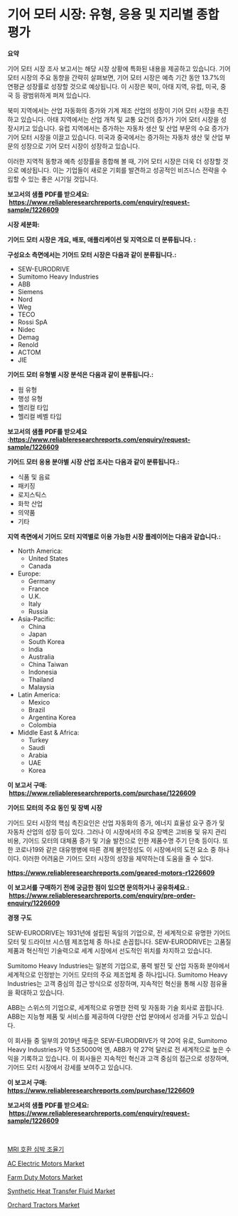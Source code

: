 <p><h1>기어 모터 시장: 유형, 응용 및 지리별 종합 평가</h1></p><p><strong>요약</strong></p>
<p><p>기어 모터 시장 조사 보고서는 해당 시장 상황에 특화된 내용을 제공하고 있습니다. 기어 모터 시장의 주요 동향을 간략히 살펴보면, 기어 모터 시장은 예측 기간 동안 13.7%의 연평균 성장률로 성장할 것으로 예상됩니다. 이 시장은 북미, 아태 지역, 유럽, 미국, 중국 등 광범위하게 퍼져 있습니다.</p><p>북미 지역에서는 산업 자동화의 증가와 기계 제조 산업의 성장이 기어 모터 시장을 촉진하고 있습니다. 아태 지역에서는 산업 개척 및 교통 요건의 증가가 기어 모터 시장을 성장시키고 있습니다. 유럽 지역에서는 증가하는 자동차 생산 및 산업 부문의 수요 증가가 기어 모터 시장을 이끌고 있습니다. 미국과 중국에서는 증가하는 자동차 생산 및 산업 부문의 성장으로 기어 모터 시장이 성장하고 있습니다.</p><p>이러한 지역적 동향과 예측 성장률을 종합해 볼 때, 기어 모터 시장은 더욱 더 성장할 것으로 예상됩니다. 이는 기업들이 새로운 기회를 발견하고 성공적인 비즈니스 전략을 수립할 수 있는 좋은 시기일 것입니다.</p></p>
<p><strong>보고서의 샘플 PDF를 받으세요: &nbsp;<a href="https://www.reliableresearchreports.com/enquiry/request-sample/1226609">https://www.reliableresearchreports.com/enquiry/request-sample/1226609</a></strong></p>
<p><strong>시장 세분화:</strong></p>
<p><strong> 기어드 모터 시장은 개요, 배포, 애플리케이션 및 지역으로 더 분류됩니다. :</strong></p>
<p><strong>구성요소 측면에서는 기어드 모터 시장은 다음과 같이 분류됩니다.:</strong></p>
<p><ul><li>SEW-EURODRIVE</li><li>Sumitomo Heavy Industries</li><li>ABB</li><li>Siemens</li><li>Nord</li><li>Weg</li><li>TECO</li><li>Rossi SpA</li><li>Nidec</li><li>Demag</li><li>Renold</li><li>ACTOM</li><li>JIE</li></ul></p>
<p><strong> 기어드 모터 유형별 시장 분석은 다음과 같이 분류됩니다.:</strong></p>
<p><ul><li>웜 유형</li><li>행성 유형</li><li>헬리컬 타입</li><li>헬리컬 베벨 타입</li></ul></p>
<p><strong>보고서의 샘플 PDF를 받으세요 :<a href="https://www.reliableresearchreports.com/enquiry/request-sample/1226609">https://www.reliableresearchreports.com/enquiry/request-sample/1226609</a></strong></p>
<p><strong> 기어드 모터 응용 분야별 시장 산업 조사는 다음과 같이 분류됩니다.:</strong></p>
<p><ul><li>식품 및 음료</li><li>패키징</li><li>로지스틱스</li><li>화학 산업</li><li>의약품</li><li>기타</li></ul></p>
<p><strong>지역 측면에서 기어드 모터 지역별로 이용 가능한 시장 플레이어는 다음과 같습니다.:</strong></p>
<p><ul>
    <li>
        North America:
        <ul>
            <li>United States</li>
            <li>Canada</li>
        </ul>
    </li>
    <li>
        Europe:
        <ul>
            <li>Germany</li>
            <li>France</li>
            <li>U.K.</li>
            <li>Italy</li>
            <li>Russia</li>
        </ul>
    </li>
    <li>
        Asia-Pacific:
        <ul>
            <li>China</li>
            <li>Japan</li>
            <li>South Korea</li>
            <li>India</li>
            <li>Australia</li>
            <li>China Taiwan</li>
            <li>Indonesia</li>
            <li>Thailand</li>
            <li>Malaysia</li>
        </ul>
    </li>
    <li>
        Latin America:
        <ul>
            <li>Mexico</li>
            <li>Brazil</li>
            <li>Argentina Korea</li>
            <li>Colombia</li>
        </ul>
    </li>
    <li>
        Middle East & Africa:
        <ul>
            <li>Turkey</li>
            <li>Saudi</li>
            <li>Arabia</li>
            <li>UAE</li>
            <li>Korea</li>
        </ul>
    </li>
    </ul></p>
<p><strong>이 보고서 구매: &nbsp;<a href="https://www.reliableresearchreports.com/purchase/1226609">https://www.reliableresearchreports.com/purchase/1226609</a></strong></p>
<p><strong>기어드 모터의 주요 동인 및 장벽 시장</strong></p>
<p><p>기어드 모터 시장의 핵심 촉진요인은 산업 자동화의 증가, 에너지 효율성 요구 증가 및 자동차 산업의 성장 등이 있다. 그러나 이 시장에서의 주요 장벽은 고비용 및 유지 관리 비용, 기어드 모터의 대체품 증가 및 기술 발전으로 인한 제품수명 주기 단축 등이다. 또한 코로나19와 같은 대유행병에 따른 경제 불안정성도 이 시장에서의 도전 요소 중 하나이다. 이러한 어려움은 기어드 모터 시장의 성장을 제약하는데 도움을 줄 수 있다.</p></p>
<p><strong><a href="https://www.reliableresearchreports.com/geared-motors-r1226609">https://www.reliableresearchreports.com/geared-motors-r1226609</a></strong></p>
<p><strong>이 보고서를 구매하기 전에 궁금한 점이 있으면 문의하거나 공유하세요.: &nbsp;<a href="https://www.reliableresearchreports.com/enquiry/pre-order-enquiry/1226609">https://www.reliableresearchreports.com/enquiry/pre-order-enquiry/1226609</a></strong></p>
<p><strong>경쟁 구도</strong></p>
<p><p>SEW-EURODRIVE는 1931년에 설립된 독일의 기업으로, 전 세계적으로 유명한 기어드 모터 및 드라이브 시스템 제조업체 중 하나로 손꼽힙니다. SEW-EURODRIVE는 고품질 제품과 혁신적인 기술력으로 세계 시장에서 선도적인 위치를 차지하고 있습니다. </p><p>Sumitomo Heavy Industries는 일본의 기업으로, 풍력 발전 및 산업 자동화 분야에서 세계적으로 인정받는 기어드 모터의 주요 제조업체 중 하나입니다. Sumitomo Heavy Industries는 고객 중심의 접근 방식으로 성장하며, 지속적인 혁신을 통해 시장 점유율을 확대하고 있습니다.</p><p>ABB는 스위스의 기업으로, 세계적으로 유명한 전력 및 자동화 기술 회사로 꼽힙니다. ABB는 지능형 제품 및 서비스를 제공하여 다양한 산업 분야에서 성과를 거두고 있습니다. </p><p>이 회사들 중 일부의 2019년 매출은 SEW-EURODRIVE가 약 20억 유로, Sumitomo Heavy Industries가 약 5조5000억 엔, ABB가 약 27억 달러로 전 세계적으로 높은 수익을 기록하고 있습니다. 이 회사들은 지속적인 혁신과 고객 중심의 접근으로 성장하며, 기어드 모터 시장에서 강세를 보여주고 있습니다. </p></p>
<p><strong>이 보고서 구매: &nbsp; <a href="https://www.reliableresearchreports.com/purchase/1226609">https://www.reliableresearchreports.com/purchase/1226609</a></strong></p>
<p><strong>보고서의 샘플 PDF를 받으세요: &nbsp;<a href="https://www.reliableresearchreports.com/enquiry/request-sample/1226609">https://www.reliableresearchreports.com/enquiry/request-sample/1226609</a></strong><strong></strong></p>
<p>&nbsp;</p>
<p><p><a href="https://medium.com/@danieldobroiu20221/mri-%ED%98%B8%ED%99%98-%ED%8E%98%EC%9D%B4%EC%8B%AC-%EB%A9%94%EC%9D%B4%EC%BB%A4-%EC%8B%9C%EC%9E%A5-%EB%8F%99%ED%96%A5-%EB%B0%8F-%EC%8B%9C%EC%9E%A5-%EB%B6%84%EC%84%9D%EC%9D%80-2024-2031%EB%85%84-%EA%B8%B0%EA%B0%84%EC%9D%84-%EC%98%88%EC%B8%A1%ED%95%A9%EB%8B%88%EB%8B%A4-f7e8e4cc1e6f">MRI 호환 심박 조율기</a></p><p><a href="https://github.com/brenzgnarento/Market-Research-Report-List-2/blob/main/ac-electric-motors-market.md">AC Electric Motors Market</a></p><p><a href="https://view.publitas.com/reportprime-1/farm-duty-motors-market-analysis-and-sze-forecasted-for-period-from-2024-to-2031/">Farm Duty Motors Market</a></p><p><a href="https://issuu.com/reportprime-2/docs/synthetic-heat-transfer-fluid-market-size-2030.ppt">Synthetic Heat Transfer Fluid Market</a></p><p><a href="https://github.com/jerrycopelandthomaswsqd8q/Market-Research-Report-List-2/blob/main/orchard-tractors-market.md">Orchard Tractors Market</a></p></p>